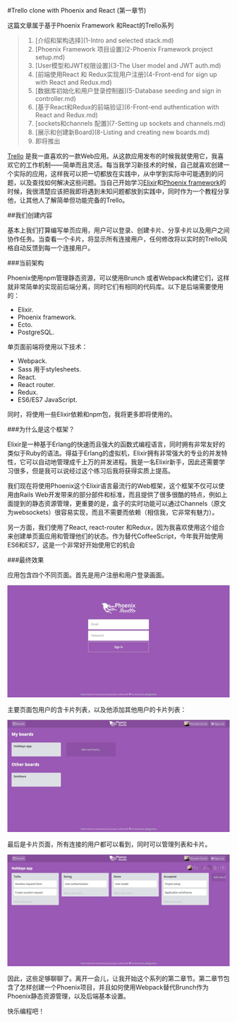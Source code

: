 #Trello clone with Phoenix and React (第一章节)

这篇文章属于基于Phoenix Framework 和React的Trello系列    

> 1. [介绍和架构选择](1-Intro and selected stack.md) <br/>
> 2. [Phoenix Framework 项目设置](2-Phoenix Framework project setup.md)  <br/>
> 3. [User模型和JWT权限设置](3-The User model and JWT auth.md) <br/>
> 4. [前端使用React 和 Redux实现用户注册](4-Front-end for sign up with React and Redux.md) <br/>
> 5. [数据库初始化和用户登录控制器](5-Database seeding and sign in controller.md)<br/>
> 6. [基于React和Redux的前端验证](6-Front-end authentication with React and Redux.md) <br/>
> 7. [sockets和channels 配置](7-Setting up sockets and channels.md)<br/>
> 8. [展示和创建新Board](8-Listing and creating new boards.md)<br/>
> 9. 即将推出 <br/>

[Trello](https://trello.com/) 是我一直喜欢的一款Web应用。从这款应用发布的时候我就使用它，我喜欢它的工作机制——简单而且灵活。每当我学习新技术的时候，自己就喜欢创建一个实际的应用，这样我可以把一切都放在实践中，从中学到实际中可能遇到的问题，以及查找如何解决这些问题。当自己开始学习[Elixir](http://elixir-lang.org/)和[Phoenix framework](http://www.phoenixframework.org/)的时候，我很清楚应该把我即将遇到未知问题都放到实践中，同时作为一个教程分享他，让其他人了解简单但功能完备的Trello。

##我们创建内容

基本上我们打算编写单页应用，用户可以登录、创建卡片、分享卡片以及用户之间协作任务。当查看一个卡片，将显示所有连接用户，任何修改将以实时的Trello风格自动反馈到每一个连接用户。

###当前架构

Phoenix使用npm管理静态资源，可以使用Brunch 或者Webpack构建它们，这样就非常简单的实现前后端分离，同时它们有相同的代码库。以下是后端需要使用的：

* Elixir.
* Phoenix framework.
* Ecto.
* PostgreSQL.

单页面前端将使用以下技术：
* Webpack.
* Sass 用于stylesheets.
* React.
* React router.
* Redux.
* ES6/ES7 JavaScript.

同时，将使用一些Elixir依赖和npm包，我将更多即将使用的。

###为什么是这个框架？

Elixir是一种基于Erlang的快速而且强大的函数式编程语言，同时拥有非常友好的类似于Ruby的语法。得益于Erlang的虚拟机，Elixir拥有非常强大的专业的并发特性，它可以自动地管理成千上万的并发进程。我是一名Elixir新手，因此还需要学习很多，但是我可以说经过这个练习后我将获得实质上提高。    

我们现在将使用Phoenix这个Elixir语言最流行的Web框架，这个框架不仅可以使用由Rails Web开发带来的部分部件和标准，而且提供了很多很酷的特点，例如上面提到的静态资源管理，更重要的是，盒子的实时功能可以通过Channels（原文为websockets）很容易实现，而且不需要而依赖（相信我，它非常有魅力）。    

另一方面，我们使用了React, react-router 和Redux，因为我喜欢使用这个组合来创建单页面应用和管理他们的状态。作为替代CoffeeScript，今年我开始使用ES6和ES7，这是一个非常好开始使用它的机会

###最终效果

应用包含四个不同页面。首先是用户注册和用户登录画面。    

 ![登录画面](/images/part1/sign-in.jpg)    

主要页面包用户的含卡片列表，以及他添加其他用户的卡片列表：    

 ![卡片画面](/images/part1/boards.jpg)     

最后是卡片页面，所有连接的用户都可以看到，同时可以管理列表和卡片。     

  ![卡片内容](/images/part1/show-board.jpg)    

因此，这些足够聊聊了。离开一会儿，让我开始这个系列的第二章节。第二章节包含了怎样创建一个Phoenix项目，并且如何使用Webpack替代Brunch作为Phoenix静态资源管理，以及后端基本设置。    

快乐编程吧！

